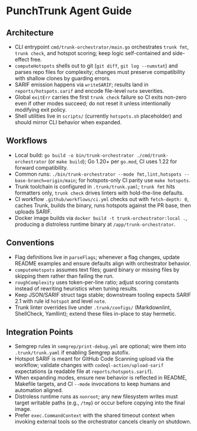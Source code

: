 # PunchTrunk Agent Guide

## Architecture

- CLI entrypoint `cmd/trunk-orchestrator/main.go` orchestrates `trunk fmt`, `trunk check`, and hotspot scoring; keep logic self-contained and side-effect free.
- `computeHotspots` shells out to git (`git diff`, `git log --numstat`) and parses repo files for complexity; changes must preserve compatibility with shallow clones by guarding errors.
- SARIF emission happens via `writeSARIF`; results land in `reports/hotspots.sarif` and encode file-level `note` severities.
- Global `exitErr` carries the first `trunk check` failure so CI exits non-zero even if other modes succeed; do not reset it unless intentionally modifying exit policy.
- Shell utilities live in `scripts/` (currently `hotspots.sh` placeholder) and should mirror CLI behavior when expanded.

## Workflows

- Local build: `go build -o bin/trunk-orchestrator ./cmd/trunk-orchestrator` (or `make build`); Go 1.20+ per `go.mod`, CI uses 1.22 for forward compatibility.
- Common runs: `./bin/trunk-orchestrator --mode fmt,lint,hotspots --base-branch=origin/main`; for hotspots-only CI parity use `make hotspots`.
- Trunk toolchain is configured in `.trunk/trunk.yaml`; `trunk fmt` hits formatters only, `trunk check` drives linters with hold-the-line defaults.
- CI workflow `.github/workflows/ci.yml` checks out with `fetch-depth: 0`, caches Trunk, builds the binary, runs hotspots against the PR base, then uploads SARIF.
- Docker image builds via `docker build -t trunk-orchestrator:local .`, producing a distroless runtime binary at `/app/trunk-orchestrator`.

## Conventions

- Flag definitions live in `parseFlags`; whenever a flag changes, update README examples and ensure defaults align with orchestrator behavior.
- `computeHotspots` assumes text files; guard binary or missing files by skipping them rather than failing the run.
- `roughComplexity` uses token-per-line ratio; adjust scoring constants instead of rewriting heuristics when tuning results.
- Keep JSON/SARIF struct tags stable; downstream tooling expects SARIF 2.1 with rule id `hotspot` and level `note`.
- Trunk linter overrides live under `.trunk/configs/` (Markdownlint, ShellCheck, Yamllint); extend these files in-place to stay hermetic.

## Integration Points

- Semgrep rules in `semgrep/print-debug.yml` are optional; wire them into `.trunk/trunk.yaml` if enabling Semgrep autofix.
- Hotspot SARIF is meant for GitHub Code Scanning upload via the workflow; validate changes with `codeql-action/upload-sarif` expectations (a readable file at `reports/hotspots.sarif`).
- When expanding modes, ensure new behavior is reflected in README, Makefile targets, and CI `--mode` invocations to keep humans and automation aligned.
- Distroless runtime runs as `nonroot`; any new filesystem writes must target writable paths (e.g., `/tmp`) or occur before copying into the final image.
- Prefer `exec.CommandContext` with the shared timeout context when invoking external tools so the orchestrator cancels cleanly on shutdown.

